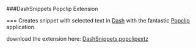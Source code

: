 ###DashSnippets Popclip Extension

===
Creates snippet with selected text in [Dash](https://kapeli.com/dash) with the fantastic [Popclip](http://pilotmoon.com/popclip/) application.

download the extension here: [DashSnippets.popclipextz](https://github.com/alxstu/DashSnippets-popclip-extention/blob/master/DashSnippets.popclipextz?raw=true)